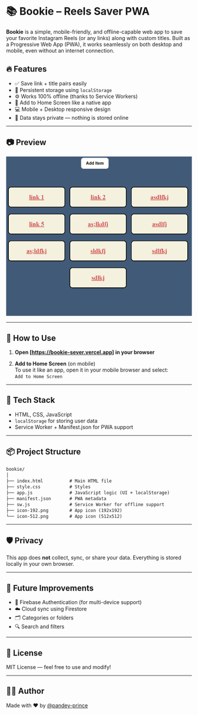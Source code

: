 # 📚 Bookie – Reels Saver PWA

**Bookie** is a simple, mobile-friendly, and offline-capable web app to save your favorite Instagram Reels (or any links) along with custom titles. Built as a Progressive Web App (PWA), it works seamlessly on both desktop and mobile, even without an internet connection.

## 🔥 Features

- ✅ Save link + title pairs easily
- 💾 Persistent storage using `localStorage`
- ⚙️ Works 100% offline (thanks to Service Workers)
- 📱 Add to Home Screen like a native app
- 💻 Mobile + Desktop responsive design
- 🔐 Data stays private — nothing is stored online

---

## 📷 Preview

![Bookie Screenshot](./screenshot.png) 

---

## 🚀 How to Use



1. **Open [https://bookie-sever.vercel.app] in your browser**
   

2. **Add to Home Screen** (on mobile)  
   To use it like an app, open it in your mobile browser and select:  
   `Add to Home Screen`

---

## 🧠 Tech Stack

- HTML, CSS, JavaScript
- `localStorage` for storing user data
- Service Worker + Manifest.json for PWA support

---

## 📦 Project Structure

```
bookie/
│
├── index.html          # Main HTML file
├── style.css           # Styles
├── app.js              # JavaScript logic (UI + localStorage)
├── manifest.json       # PWA metadata
├── sw.js               # Service Worker for offline support
├── icon-192.png        # App icon (192x192)
└── icon-512.png        # App icon (512x512)
```

---

## 🛡 Privacy

This app does **not** collect, sync, or share your data. Everything is stored locally in your own browser.

---

## 📌 Future Improvements

- 🔐 Firebase Authentication (for multi-device support)
- ☁️ Cloud sync using Firestore
- 🗂 Categories or folders
- 🔍 Search and filters

---

## 📄 License

MIT License — feel free to use and modify!

---

## 👨‍💻 Author

Made with ❤️ by [@pandey-prince](https://github.com/pandey-prince)
